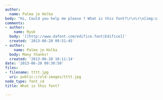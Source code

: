 ```yaml
---
author:
  name: Palma je Holka
body: "Hi, Could you help me please ? What is this font?\r\n\r\n[img:sites/default/files/old-images/tttt_4718.jpg]"
comments:
- author:
    name: Ryuk
  body: '[[http://www.dafont.com/edifice.font|Edifice]]'
  created: '2013-06-20 09:51:45'
- author:
    name: Palma je Holka
  body: Many thanks!
  created: '2013-06-20 10:11:14'
date: '2013-06-20 09:30:50'
files:
- filename: tttt.jpg
  uri: public://old-images/tttt.jpg
node_type: font_id
title: What is this font?

---
```

